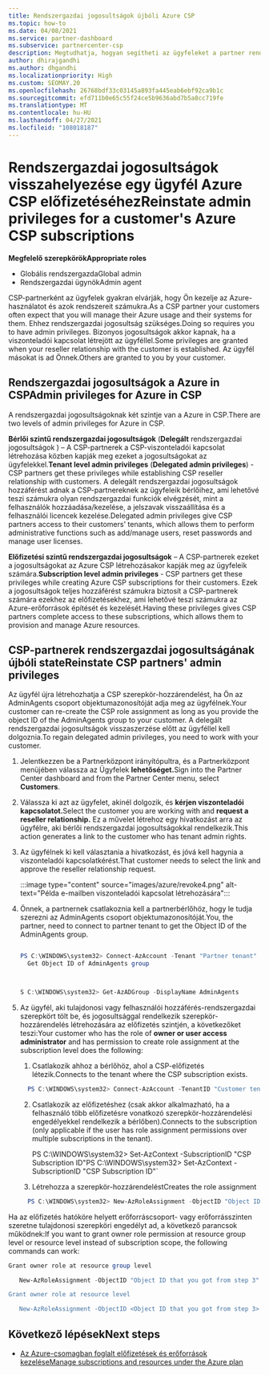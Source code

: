 ```yaml
---
title: Rendszergazdai jogosultságok újbóli Azure CSP
ms.topic: how-to
ms.date: 04/08/2021
ms.service: partner-dashboard
ms.subservice: partnercenter-csp
description: Megtudhatja, hogyan segítheti az ügyfeleket a partner rendszergazdai jogosultságai visszaállításában, hogy a partner segítséget tudjon kérni az ügyfelek Azure CSP előfizetései kezeléséhez.
author: dhirajgandhi
ms.author: dhgandhi
ms.localizationpriority: High
ms.custom: SEOMAY.20
ms.openlocfilehash: 26768bdf33c03145a893fa445eab6ebf92ca9b1c
ms.sourcegitcommit: efd711b0e65c55f24ce5b9636abd7b5a8cc719fe
ms.translationtype: MT
ms.contentlocale: hu-HU
ms.lasthandoff: 04/27/2021
ms.locfileid: "108018187"
---
```

# <a name="reinstate-admin-privileges-for-a-customers-azure-csp-subscriptions"></a><span data-ttu-id="6914b-103">Rendszergazdai jogosultságok visszahelyezése egy ügyfél Azure CSP előfizetéséhez</span><span class="sxs-lookup"><span data-stu-id="6914b-103">Reinstate admin privileges for a customer's Azure CSP subscriptions</span></span>  

<span data-ttu-id="6914b-104">**Megfelelő szerepkörök**</span><span class="sxs-lookup"><span data-stu-id="6914b-104">**Appropriate roles**</span></span>

- <span data-ttu-id="6914b-105">Globális rendszergazda</span><span class="sxs-lookup"><span data-stu-id="6914b-105">Global admin</span></span>
- <span data-ttu-id="6914b-106">Rendszergazdai ügynök</span><span class="sxs-lookup"><span data-stu-id="6914b-106">Admin agent</span></span>

<span data-ttu-id="6914b-107">CSP-partnerként az ügyfelek gyakran elvárják, hogy Ön kezelje az Azure-használatot és azok rendszereit számukra.</span><span class="sxs-lookup"><span data-stu-id="6914b-107">As a CSP partner your customers often expect that you will manage their Azure usage and their systems for them.</span></span> <span data-ttu-id="6914b-108">Ehhez rendszergazdai jogosultság szükséges.</span><span class="sxs-lookup"><span data-stu-id="6914b-108">Doing so requires you to have admin privileges.</span></span> <span data-ttu-id="6914b-109">Bizonyos jogosultságok akkor kapnak, ha a viszonteladói kapcsolat létrejött az ügyféllel.</span><span class="sxs-lookup"><span data-stu-id="6914b-109">Some privileges are granted when your reseller relationship with the customer is established.</span></span> <span data-ttu-id="6914b-110">Az ügyfél másokat is ad Önnek.</span><span class="sxs-lookup"><span data-stu-id="6914b-110">Others are granted to you by your customer.</span></span>

## <a name="admin-privileges-for-azure-in-csp"></a><span data-ttu-id="6914b-111">Rendszergazdai jogosultságok a Azure in CSP</span><span class="sxs-lookup"><span data-stu-id="6914b-111">Admin privileges for Azure in CSP</span></span>

<span data-ttu-id="6914b-112">A rendszergazdai jogosultságoknak két szintje van a Azure in CSP.</span><span class="sxs-lookup"><span data-stu-id="6914b-112">There are two levels of admin privileges for Azure in CSP.</span></span>

<span data-ttu-id="6914b-113">**Bérlői szintű rendszergazdai jogosultságok** (**Delegált** rendszergazdai jogosultságok ) – A CSP-partnerek a CSP-viszonteladói kapcsolat létrehozása közben kapják meg ezeket a jogosultságokat az ügyfelekkel.</span><span class="sxs-lookup"><span data-stu-id="6914b-113">**Tenant level admin privileges** (**Delegated admin privileges**) -  CSP partners get these privileges while establishing CSP reseller relationship with customers.</span></span> <span data-ttu-id="6914b-114">A delegált rendszergazdai jogosultságok hozzáférést adnak a CSP-partnereknek az ügyfeleik bérlőihez, ami lehetővé teszi számukra olyan rendszergazdai funkciók elvégzését, mint a felhasználók hozzáadása/kezelése, a jelszavak visszaállítása és a felhasználói licencek kezelése.</span><span class="sxs-lookup"><span data-stu-id="6914b-114">Delegated admin privileges give CSP partners access to their customers' tenants, which allows them to perform administrative functions such as add/manage users, reset passwords and manage user licenses.</span></span>

<span data-ttu-id="6914b-115">**Előfizetési szintű rendszergazdai jogosultságok** – A CSP-partnerek ezeket a jogosultságokat az Azure CSP létrehozásakor kapják meg az ügyfeleik számára.</span><span class="sxs-lookup"><span data-stu-id="6914b-115">**Subscription level admin privileges** - CSP partners get these privileges while creating Azure CSP subscriptions for their customers.</span></span> <span data-ttu-id="6914b-116">Ezek a jogosultságok teljes hozzáférést számukra biztosít a CSP-partnerek számára ezekhez az előfizetésekhez, ami lehetővé teszi számukra az Azure-erőforrások építését és kezelését.</span><span class="sxs-lookup"><span data-stu-id="6914b-116">Having these privileges gives CSP partners complete access to these subscriptions, which allows them to provision and manage Azure resources.</span></span>

## <a name="reinstate-csp-partners-admin-privileges"></a><span data-ttu-id="6914b-117">CSP-partnerek rendszergazdai jogosultságának újbóli state</span><span class="sxs-lookup"><span data-stu-id="6914b-117">Reinstate CSP partners' admin privileges</span></span>

<span data-ttu-id="6914b-118">Az ügyfél újra létrehozhatja a CSP szerepkör-hozzárendelést, ha Ön az AdminAgents csoport objektumazonosítóját adja meg az ügyfélnek.</span><span class="sxs-lookup"><span data-stu-id="6914b-118">Your customer can re-create the CSP role assignment as long as you provide the object ID of the AdminAgents group to your customer.</span></span> <span data-ttu-id="6914b-119">A delegált rendszergazdai jogosultságok visszaszerzése előtt az ügyféllel kell dolgoznia.</span><span class="sxs-lookup"><span data-stu-id="6914b-119">To regain delegated admin privileges, you need to work with your customer.</span></span>

1. <span data-ttu-id="6914b-120">Jelentkezzen be a Partnerközpont irányítópultra, és a Partnerközpont menüjében válassza az Ügyfelek **lehetőséget.**</span><span class="sxs-lookup"><span data-stu-id="6914b-120">Sign into the Partner Center dashboard and from the Partner Center menu, select **Customers**.</span></span>

2. <span data-ttu-id="6914b-121">Válassza ki azt az ügyfelet, akinél dolgozik, és **kérjen viszonteladói kapcsolatot.**</span><span class="sxs-lookup"><span data-stu-id="6914b-121">Select the customer you are working with and **request a reseller relationship.**</span></span> <span data-ttu-id="6914b-122">Ez a művelet létrehoz egy hivatkozást arra az ügyfélre, aki bérlői rendszergazdai jogosultságokkal rendelkezik.</span><span class="sxs-lookup"><span data-stu-id="6914b-122">This action generates a link to the customer who has tenant admin rights.</span></span>

3. <span data-ttu-id="6914b-123">Az ügyfélnek ki kell választania a hivatkozást, és jóvá kell hagynia a viszonteladói kapcsolatkérést.</span><span class="sxs-lookup"><span data-stu-id="6914b-123">That customer needs to select the link and approve the reseller relationship request.</span></span>

   :::image type="content" source="images/azure/revoke4.png" alt-text="Példa e-mailben viszonteladói kapcsolat létrehozására":::

4. <span data-ttu-id="6914b-125">Önnek, a partnernek csatlakoznia kell a partnerbérlőhöz, hogy le tudja szerezni az AdminAgents csoport objektumazonosítóját.</span><span class="sxs-lookup"><span data-stu-id="6914b-125">You, the partner, need to connect to partner tenant to get the Object ID of the AdminAgents group.</span></span>

  
    ```powershell

    PS C:\WINDOWS\system32> Connect-AzAccount -Tenant "Partner tenant"
      Get Object ID of AdminAgents group
   
    

   S C:\WINDOWS\system32> Get-AzADGroup -DisplayName AdminAgents
    ```


5. <span data-ttu-id="6914b-126">Az ügyfél, aki  tulajdonosi vagy felhasználói hozzáférés-rendszergazdai szerepkört tölt be, és jogosultsággal rendelkezik szerepkör-hozzárendelés létrehozására az előfizetés szintjén, a következőket teszi:</span><span class="sxs-lookup"><span data-stu-id="6914b-126">Your customer who has the role of **owner or user access administrator** and has permission to create role assignment at the subscription level does the following:</span></span>


    1. <span data-ttu-id="6914b-127">Csatlakozik ahhoz a bérlőhöz, ahol a CSP-előfizetés létezik.</span><span class="sxs-lookup"><span data-stu-id="6914b-127">Connects to the tenant where the CSP subscription exists.</span></span>
      ```powershell
        PS C:\WINDOWS\system32> Connect-AzAccount -TenantID "Customer tenant"
      ```

    2. <span data-ttu-id="6914b-128">Csatlakozik az előfizetéshez (csak akkor alkalmazható, ha a felhasználó több előfizetésre vonatkozó szerepkör-hozzárendelési engedélyekkel rendelkezik a bérlőben).</span><span class="sxs-lookup"><span data-stu-id="6914b-128">Connects to the subscription (only applicable if the user has role assignment permissions over multiple subscriptions in the tenant).</span></span>
   
         <span data-ttu-id="6914b-129">PS C:\WINDOWS\system32> Set-AzContext -SubscriptionID "CSP Subscription ID"</span><span class="sxs-lookup"><span data-stu-id="6914b-129">PS C:\WINDOWS\system32> Set-AzContext -SubscriptionID "CSP Subscription ID"\`</span></span>


    3. <span data-ttu-id="6914b-130">Létrehozza a szerepkör-hozzárendelést</span><span class="sxs-lookup"><span data-stu-id="6914b-130">Creates the role assignment</span></span>
    
    ```powershell
      PS C:\WINDOWS\system32> New-AzRoleAssignment -ObjectID "Object ID of the Admin Agents group- needs to be provided by partner" -RoleDefinitionName "Owner" -Scope "/subscriptions/CSP subscription ID"
    ```


<span data-ttu-id="6914b-131">Ha az előfizetés hatóköre helyett erőforráscsoport- vagy erőforrásszinten szeretne tulajdonosi szerepköri engedélyt ad, a következő parancsok működnek:</span><span class="sxs-lookup"><span data-stu-id="6914b-131">If you want to grant owner role permission at resource group level or resource level instead of subscription scope, the following commands can work:</span></span>


```powershell
Grant owner role at resource group level

   New-AzRoleAssignment -ObjectID "Object ID that you got from step 3" -RoleDefinitionName Owner -Scope "/subscriptions/"SubscriptionID of CSP subscription"/resourceGroups/"Resource group name"

Grant owner role at resource level

   New-AzRoleAssignment -ObjectID <Object ID that you got from step 3> -RoleDefinitionName Owner -Scope "Resource URI"
```


## <a name="next-steps"></a><span data-ttu-id="6914b-132">Következő lépések</span><span class="sxs-lookup"><span data-stu-id="6914b-132">Next steps</span></span>

- [<span data-ttu-id="6914b-133">Az Azure-csomagban foglalt előfizetések és erőforrások kezelése</span><span class="sxs-lookup"><span data-stu-id="6914b-133">Manage subscriptions and resources under the Azure plan</span></span>](azure-plan-manage.md)
